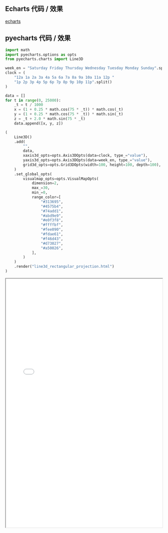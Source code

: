 ## Echarts 代码 / 效果

[echarts](https://www.echartsjs.com/examples/zh/editor.html?c=line3d-orthographic&gl=1 ':include :type=iframe width=100% height=800px')

## pyecharts 代码 / 效果

```python
import math
import pyecharts.options as opts
from pyecharts.charts import Line3D

week_en = "Saturday Friday Thursday Wednesday Tuesday Monday Sunday".split()
clock = (
    "12a 1a 2a 3a 4a 5a 6a 7a 8a 9a 10a 11a 12p "
    "1p 2p 3p 4p 5p 6p 7p 8p 9p 10p 11p".split()
)

data = []
for t in range(0, 25000):
    _t = t / 1000
    x = (1 + 0.25 * math.cos(75 * _t)) * math.cos(_t)
    y = (1 + 0.25 * math.cos(75 * _t)) * math.sin(_t)
    z = _t + 2.0 * math.sin(75 * _t)
    data.append([x, y, z])

(
    Line3D()
    .add(
        "",
        data,
        xaxis3d_opts=opts.Axis3DOpts(data=clock, type_="value"),
        yaxis3d_opts=opts.Axis3DOpts(data=week_en, type_="value"),
        grid3d_opts=opts.Grid3DOpts(width=100, height=100, depth=100),
    )
    .set_global_opts(
        visualmap_opts=opts.VisualMapOpts(
            dimension=2,
            max_=30,
            min_=0,
            range_color=[
                "#313695",
                "#4575b4",
                "#74add1",
                "#abd9e9",
                "#e0f3f8",
                "#ffffbf",
                "#fee090",
                "#fdae61",
                "#f46d43",
                "#d73027",
                "#a50026",
            ],
        )
    )
    .render("line3d_rectangular_projection.html")
)
```

<iframe width="100%" height="800px" src="Line3D/line3d_rectangular_projection.html"></iframe>